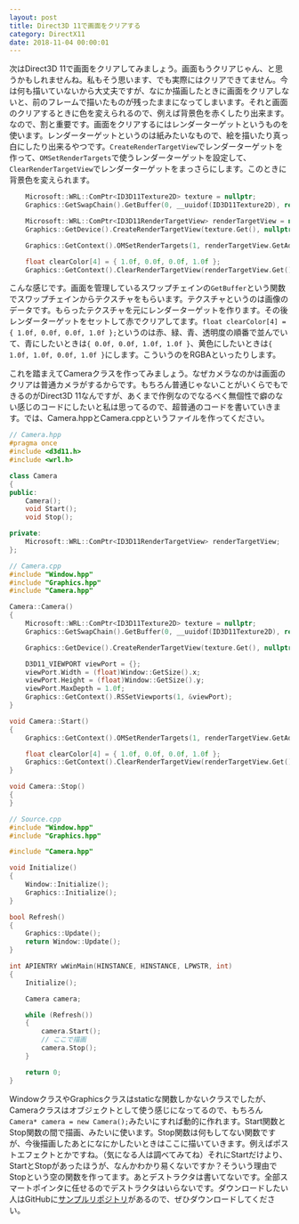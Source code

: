 ```yaml
---
layout: post
title: Direct3D 11で画面をクリアする
category: DirectX11
date: 2018-11-04 00:00:01
---
```


次はDirect3D 11で画面をクリアしてみましょう。画面もうクリアじゃん、と思うかもしれませんね。私もそう思います、でも実際にはクリアできてません。今は何も描いていないから大丈夫ですが、なにか描画したときに画面をクリアしないと、前のフレームで描いたものが残ったままになってしまいます。それと画面のクリアするときに色を変えられるので、例えば背景色を赤くしたり出来ます。なので、割と重要です。画面をクリアするにはレンダーターゲットというものを使います。レンダーターゲットというのは紙みたいなもので、絵を描いたり真っ白にしたり出来るやつです。`CreateRenderTargetView`でレンダーターゲットを作って、`OMSetRenderTargets`で使うレンダーターゲットを設定して、`ClearRenderTargetView`でレンダーターゲットをまっさらにします。このときに背景色を変えられます。

``` cpp
    Microsoft::WRL::ComPtr<ID3D11Texture2D> texture = nullptr;
    Graphics::GetSwapChain().GetBuffer(0, __uuidof(ID3D11Texture2D), reinterpret_cast<void**>(texture.GetAddressOf()));

    Microsoft::WRL::ComPtr<ID3D11RenderTargetView> renderTargetView = nullptr;
    Graphics::GetDevice().CreateRenderTargetView(texture.Get(), nullptr, renderTargetView.GetAddressOf());

    Graphics::GetContext().OMSetRenderTargets(1, renderTargetView.GetAddressOf(), nullptr);

    float clearColor[4] = { 1.0f, 0.0f, 0.0f, 1.0f };
    Graphics::GetContext().ClearRenderTargetView(renderTargetView.Get(), clearColor);
```

こんな感じです。画面を管理しているスワップチェインの`GetBuffer`という関数でスワップチェインからテクスチャをもらいます。テクスチャというのは画像のデータです。もらったテクスチャを元にレンダーターゲットを作ります。その後レンダーターゲットをセットして赤でクリアしてます。`float clearColor[4] = { 1.0f, 0.0f, 0.0f, 1.0f };`というのは赤、緑、青、透明度の順番で並んでいて、青にしたいときは`{ 0.0f, 0.0f, 1.0f, 1.0f }`、黄色にしたいときは`{ 1.0f, 1.0f, 0.0f, 1.0f }`にします。こういうのをRGBAといったりします。

これを踏まえてCameraクラスを作ってみましょう。なぜカメラなのかは画面のクリアは普通カメラがするからです。もちろん普通じゃないことがいくらでもできるのがDirect3D 11なんですが、あくまで作例なのでなるべく無個性で癖のない感じのコードにしたいと私は思ってるので、超普通のコードを書いていきます。では、Camera.hppとCamera.cppというファイルを作ってください。

``` cpp
// Camera.hpp
#pragma once
#include <d3d11.h>
#include <wrl.h>

class Camera
{
public:
    Camera();
    void Start();
    void Stop();

private:
    Microsoft::WRL::ComPtr<ID3D11RenderTargetView> renderTargetView;
};
```

``` cpp
// Camera.cpp
#include "Window.hpp"
#include "Graphics.hpp"
#include "Camera.hpp"

Camera::Camera()
{
    Microsoft::WRL::ComPtr<ID3D11Texture2D> texture = nullptr;
    Graphics::GetSwapChain().GetBuffer(0, __uuidof(ID3D11Texture2D), reinterpret_cast<void**>(texture.GetAddressOf()));

    Graphics::GetDevice().CreateRenderTargetView(texture.Get(), nullptr, renderTargetView.GetAddressOf());

    D3D11_VIEWPORT viewPort = {};
    viewPort.Width = (float)Window::GetSize().x;
    viewPort.Height = (float)Window::GetSize().y;
    viewPort.MaxDepth = 1.0f;
    Graphics::GetContext().RSSetViewports(1, &viewPort);
}

void Camera::Start()
{
    Graphics::GetContext().OMSetRenderTargets(1, renderTargetView.GetAddressOf(), nullptr);

    float clearColor[4] = { 1.0f, 0.0f, 0.0f, 1.0f };
    Graphics::GetContext().ClearRenderTargetView(renderTargetView.Get(), clearColor);
}

void Camera::Stop()
{
}
```

``` cpp
// Source.cpp
#include "Window.hpp"
#include "Graphics.hpp"

#include "Camera.hpp"

void Initialize()
{
    Window::Initialize();
    Graphics::Initialize();
}

bool Refresh()
{
    Graphics::Update();
    return Window::Update();
}

int APIENTRY wWinMain(HINSTANCE, HINSTANCE, LPWSTR, int)
{
    Initialize();

    Camera camera;

    while (Refresh())
    {
        camera.Start();
        // ここで描画
        camera.Stop();
    }

    return 0;
}
```

WindowクラスやGraphicsクラスはstaticな関数しかないクラスでしたが、Cameraクラスはオブジェクトとして使う感じになってるので、もちろん`Camera* camera = new Camera();`みたいにすれば動的に作れます。Start関数とStop関数の間で描画、みたいに使います。Stop関数は何もしてない関数ですが、今後描画したあとになにかしたいときはここに描いていきます。例えばポストエフェクトとかですね。（気になる人は調べてみてね）それにStartだけより、StartとStopがあったほうが、なんかわかり易くないですか？そういう理由でStopという空の関数を作ってます。あとデストラクタは書いてないです。全部スマートポインタに任せるのでデストラクタはいらないです。ダウンロードしたい人はGitHubに[サンプルリポジトリ](https://github.com/itukikikuti/DirectX11Sample)があるので、ぜひダウンロードしてください。
